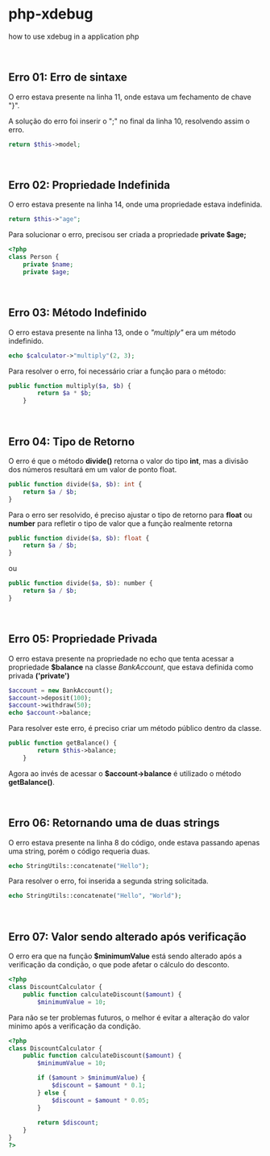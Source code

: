 # php-xdebug
how to use xdebug in a application php

<br>

## Erro 01: Erro de sintaxe

O erro estava presente na linha 11, onde estava um fechamento de chave "}".

A solução do erro foi inserir o ";" no final da linha 10, resolvendo assim o erro.

~~~php
return $this->model;
~~~


<br>

## Erro 02: Propriedade Indefinida

O erro estava presente na linha 14, onde uma propriedade estava indefinida.

~~~php
return $this->"age";
~~~

Para solucionar o erro, precisou ser criada a propriedade **private $age;**

~~~php
<?php 
class Person {
    private $name;
    private $age;
~~~
<br>

## Erro 03: Método Indefinido

O erro estava presente na linha 13, onde o *"multiply"* era um método indefinido.

~~~php
echo $calculator->"multiply"(2, 3);
~~~

Para resolver o erro, foi necessário criar a função para o método:

~~~php
public function multiply($a, $b) {
        return $a * $b;
    }
~~~
<br>

## Erro 04: Tipo de Retorno

O erro é que o método **divide()** retorna o valor do tipo **int**, mas a divisão dos números resultará em um valor de ponto float.

~~~php
public function divide($a, $b): int {
    return $a / $b;
}
~~~
Para o erro ser resolvido, é preciso ajustar o tipo de retorno para **float** ou **number** para refletir o tipo de valor que a função realmente retorna

~~~php
public function divide($a, $b): float {
    return $a / $b;
}
~~~

ou

~~~php
public function divide($a, $b): number {
    return $a / $b;
}
~~~

<br>

## Erro 05: Propriedade Privada

O erro estava presente na propriedade no echo que tenta acessar a propriedade **$balance** na classe *BankAccount*, que estava definida como privada **('private')**

~~~php
$account = new BankAccount();
$account->deposit(100);
$account->withdraw(50);
echo $account->balance; 
~~~

Para resolver este erro, é preciso criar um método público dentro da classe.

~~~php
public function getBalance() {
        return $this->balance;
    }
~~~

Agora ao invés de acessar o **$account->balance** é utilizado o método **getBalance()**.

<br>

## Erro 06: Retornando uma de duas strings

O erro estava presente na linha 8 do código, onde estava passando apenas uma string, porém o código requeria duas.

~~~php
echo StringUtils::concatenate("Hello");
~~~

Para resolver o erro, foi inserida a segunda string solicitada.

~~~php
echo StringUtils::concatenate("Hello", "World");
~~~


<br>


## Erro 07: Valor sendo alterado após verificação

O erro era que na função **$minimumValue** está sendo alterado após a verificação da condição, o que pode afetar o cálculo do desconto.

~~~php
<?php 
class DiscountCalculator {
    public function calculateDiscount($amount) {
        $minimumValue = 10;
~~~

Para não se ter problemas futuros, o melhor é evitar a alteração do valor minimo após a verificação da condição.

~~~php
<?php 
class DiscountCalculator {
    public function calculateDiscount($amount) {
        $minimumValue = 10;

        if ($amount > $minimumValue) {
            $discount = $amount * 0.1;
        } else {
            $discount = $amount * 0.05;
        }
        
        return $discount;
    }
}
?>
~~~
